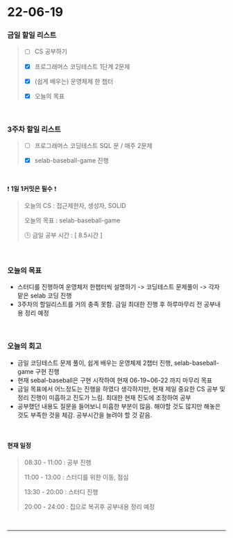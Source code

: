 # 22-06-19
 ### 금일 할일 리스트 


> - [ ]  CS 공부하기  
>
> - [x]  프로그래머스 코딩테스트 1단계 2문제 
>
> - [x]  (쉽게 배우는) 운영체제 한 챕터 
>
> - [x]  오늘의 목표    

<br/>

### 3주차 할일 리스트  

> - [ ]  프로그래머스 코딩테스트 SQL 문 / 매주 2문제  
>
> - [x]  selab-baseball-game 진행    

<br/>

❗ **1일 1커밋은 필수** ❗
> 오늘의 CS : 접근제한자, 생성자, SOLID
>
> 오늘의 목표  : selab-baseball-game
>
> 🕒 금일 공부 시간 :  [ 8.5시간 ]    
  
<br/>

### 오늘의 목표
- 스터디를 진행하여 운영체저 한챕터씩 설명하기 -> 코딩테스트 문제풀이 -> 각자 맡은 selab 코딩 진행
- 3주차의 할일리스트를 거의 충족 못함. 금일 최대한 진행 후 하루마무리 전 공부내용 정리 예정

<br>

### 오늘의 회고
- 금일 코딩테스트 문제 풀이, 쉽게 배우는 운영체제 2챕터 진행, selab-baseball-game 구현 진행
- 현재 sebal-baseball은 구현 시작하여 현재 06-19~06-22 까지 마무리 목표
- 금일 목표에서 어느정도는 진행을 하였다 생각하지만, 현재 제일 중요한 CS 공부 및 정리 진행이 미흡하고 진도가 느림. 최대한 현재 진도에 조정하여 공부
- 공부했던 내용도 질문을 들어보니 미흡한 부분이 많음. 해야할 것도 많지만 해놓은 것도 부족한 것을 체감. 공부시간을 늘려야 할 것 같음. 



<br>

#### 현재 일정  

> 08:30 - 11:00 : 공부 진행
>
> 11:00 - 13:00 : 스터디를 위한 이동, 점심
>
> 13:30 - 20:00 : 스터디 진행
>
> 20:00 - 24:00 : 집으로 복귀후 공부내용 정리 예정

<br/>

------------  